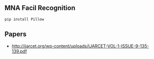 ## MNA Facil Recognition

`pip install Pillow`


## Papers

- http://ijarcet.org/wp-content/uploads/IJARCET-VOL-1-ISSUE-9-135-139.pdf
